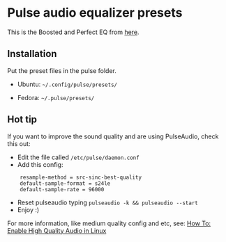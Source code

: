 # Pulse audio equalizer presets

This is the Boosted and Perfect EQ from [here](http://www.ziyadnazem.com/post/956431457/the-perfect-eq-settings-unmasking-the-eq).

## Installation

Put the preset files in the pulse folder.

- Ubuntu: `~/.config/pulse/presets/`

- Fedora: `~/.pulse/presets/`

## Hot tip
If you want to improve the sound quality and are using PulseAudio, check this out:

- Edit the file called `/etc/pulse/daemon.conf`
- Add this config:
```
    resample-method = src-sinc-best-quality
    default-sample-format = s24le
    default-sample-rate = 96000
```
- Reset pulseaudio typing `pulseaudio -k && pulseaudio --start`
- Enjoy :)

For more information, like medium quality config and etc, see:
[How To: Enable High Quality Audio in Linux](http://r3dux.org/2013/12/how-to-enable-high-quality-audio-in-linux/)
